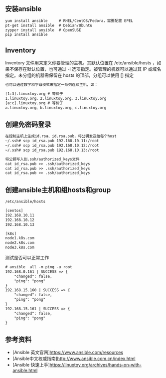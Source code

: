 安装ansible
---
```txt
yum install ansible     # RHEL/CentOS/Fedora，需要配置 EPEL
pt-get install ansible  # Debian/Ubuntu
zypper install ansible  # OpenSUSE
pip install ansible
```
Inventory
---
Inventory 文件用来定义你要管理的主机。其默认位置在 /etc/ansible/hosts ，如果不保存在默认位置，也可通过 -i 选项指定。被管理的机器可以通过其 IP 或域名指定。未分组的机器需保留在 hosts 的顶部，分组可以使用 [] 指定
``` txt
也可以通过数字和字母模式来指定一系列连续主机，如：

[1:3].linuxtoy.org # 等价于
1.linuxtoy.org、2.linuxtoy.org、3.linuxtoy.org  
[a:c].linuxtoy.org # 等价于
a.linuxtoy.org、b.linuxtoy.org、c.linuxtoy.org
```

创建免密码登录
---
``` txt
在控制主机上生成id.rsa、id.rsa.pub，将公钥发送给每个host
~/.ssh# scp id_rsa.pub 192.168.10.11:/root
~/.ssh# scp id_rsa.pub 192.168.10.12:/root
~/.ssh# scp id_rsa.pub 192.168.10.13:/root

将公钥写入到.ssh/authorized_keys文件
cat id_rsa.pub >> .ssh/authorized_keys
cat id_rsa.pub >> .ssh/authorized_keys
cat id_rsa.pub >> .ssh/authorized_keys
```

创建ansible主机和组hosts和group
---
``` txt
/etc/ansible/hosts 

[centos]
192.168.10.11
192.168.10.12
192.168.10.13

[k8s]
node1.k8s.com
node2.k8s.com
node3.k8s.com
```
测试是否可以正常工作

``` txt
# ansible  all -m ping -u root
192.168.0.161 | SUCCESS => {
    "changed": false, 
    "ping": "pong"
}
192.168.15.160 | SUCCESS => {
    "changed": false, 
    "ping": "pong"
}
192.168.15.161 | SUCCESS => {
    "changed": false, 
    "ping": "pong"
}
```

参考资料
---
- [Ansible 英文官网]https://www.ansible.com/resources
- [Ansible中文权威指南]http://www.ansible.com.cn/index.html
- [Ansible 快速上手]https://linuxtoy.org/archives/hands-on-with-ansible.html